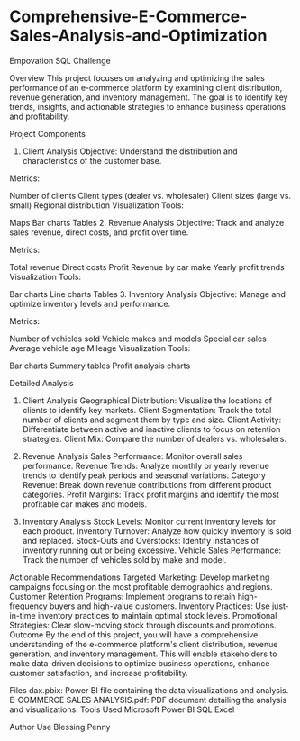 # Comprehensive-E-Commerce-Sales-Analysis-and-Optimization
Empovation SQL Challenge

Overview
This project focuses on analyzing and optimizing the sales performance of an e-commerce platform by examining client distribution, revenue generation, and inventory management. The goal is to identify key trends, insights, and actionable strategies to enhance business operations and profitability.

Project Components
1. Client Analysis
Objective: Understand the distribution and characteristics of the customer base.

Metrics:

Number of clients
Client types (dealer vs. wholesaler)
Client sizes (large vs. small)
Regional distribution
Visualization Tools:

Maps
Bar charts
Tables
2. Revenue Analysis
Objective: Track and analyze sales revenue, direct costs, and profit over time.

Metrics:

Total revenue
Direct costs
Profit
Revenue by car make
Yearly profit trends
Visualization Tools:

Bar charts
Line charts
Tables
3. Inventory Analysis
Objective: Manage and optimize inventory levels and performance.

Metrics:

Number of vehicles sold
Vehicle makes and models
Special car sales
Average vehicle age
Mileage
Visualization Tools:

Bar charts
Summary tables
Profit analysis charts


Detailed Analysis
1. Client Analysis
Geographical Distribution: Visualize the locations of clients to identify key markets.
Client Segmentation: Track the total number of clients and segment them by type and size.
Client Activity: Differentiate between active and inactive clients to focus on retention strategies.
Client Mix: Compare the number of dealers vs. wholesalers.

2. Revenue Analysis
Sales Performance: Monitor overall sales performance.
Revenue Trends: Analyze monthly or yearly revenue trends to identify peak periods and seasonal variations.
Category Revenue: Break down revenue contributions from different product categories.
Profit Margins: Track profit margins and identify the most profitable car makes and models.

3. Inventory Analysis
Stock Levels: Monitor current inventory levels for each product.
Inventory Turnover: Analyze how quickly inventory is sold and replaced.
Stock-Outs and Overstocks: Identify instances of inventory running out or being excessive.
Vehicle Sales Performance: Track the number of vehicles sold by make and model.

Actionable Recommendations
Targeted Marketing: Develop marketing campaigns focusing on the most profitable demographics and regions.
Customer Retention Programs: Implement programs to retain high-frequency buyers and high-value customers.
Inventory Practices: Use just-in-time inventory practices to maintain optimal stock levels.
Promotional Strategies: Clear slow-moving stock through discounts and promotions.
Outcome
By the end of this project, you will have a comprehensive understanding of the e-commerce platform's client distribution, revenue generation, and inventory management. This will enable stakeholders to make data-driven decisions to optimize business operations, enhance customer satisfaction, and increase profitability.

Files
dax.pbix: Power BI file containing the data visualizations and analysis.
E-COMMERCE SALES ANALYSIS.pdf: PDF document detailing the analysis and visualizations.
Tools Used
Microsoft Power BI
SQL
Excel

Author
Use Blessing Penny
